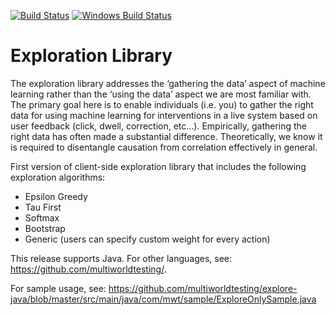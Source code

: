 [![Build Status](https://travis-ci.org/multiworldtesting/explore-java.png)](https://travis-ci.org/multiworldtesting/explore-java)
[![Windows Build Status](https://ci.appveyor.com/api/projects/status/github/MultiWorldTesting/explore-java?branch=master&svg=true)](https://ci.appveyor.com/project/lhoang29/explore-java)

Exploration Library
=======

The exploration library addresses the ‘gathering the data’ aspect of machine learning rather than the ‘using the data’ aspect we are most familiar with. The primary goal here is to enable individuals (i.e. you) to gather the right data for using machine learning for interventions in a live system based on user feedback (click, dwell, correction, etc…). Empirically, gathering the right data has often made a substantial difference. Theoretically, we know it is required to disentangle causation from correlation effectively in general.

First version of client-side exploration library that includes the following exploration algorithms:
- Epsilon Greedy
- Tau First
- Softmax
- Bootstrap
- Generic (users can specify custom weight for every action)

This release supports Java. For other languages, see: https://github.com/multiworldtesting/.

For sample usage, see: https://github.com/multiworldtesting/explore-java/blob/master/src/main/java/com/mwt/sample/ExploreOnlySample.java
